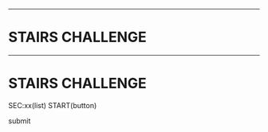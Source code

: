 -------------------
# STAIRS CHALLENGE
-------------------
<h1>STAIRS CHALLENGE</h1>
SEC:xx(list)
START(button)

submit




